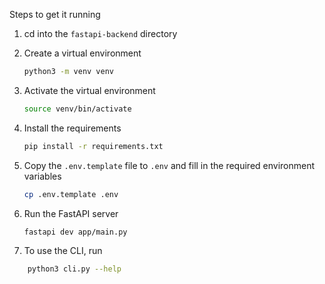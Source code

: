 Steps to get it running
1. cd into the `fastapi-backend` directory
2. Create a virtual environment
    ```bash
    python3 -m venv venv
    ```
3. Activate the virtual environment
    ```bash
    source venv/bin/activate
    ```
3. Install the requirements
    ```bash
    pip install -r requirements.txt
    ```
4. Copy the `.env.template` file to `.env` and fill in the required environment variables
    ```bash
    cp .env.template .env
    ```
5. Run the FastAPI server
    ```bash
    fastapi dev app/main.py
    ```

6. To use the CLI, run
```bash
    python3 cli.py --help
```

